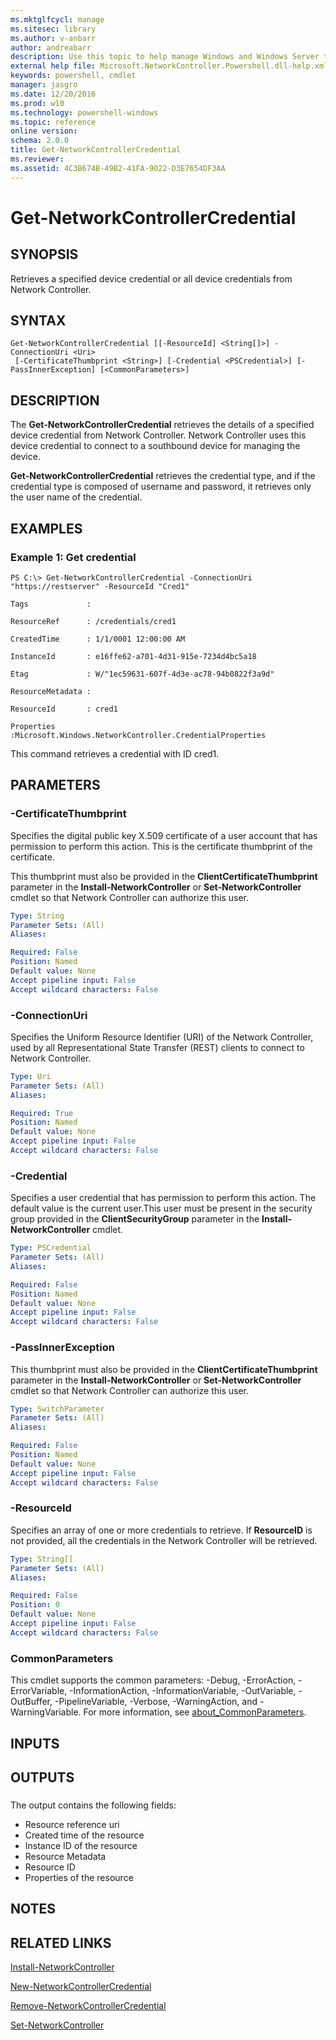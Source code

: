 ```yaml
---
ms.mktglfcycl: manage
ms.sitesec: library
ms.author: v-anbarr
author: andreabarr
description: Use this topic to help manage Windows and Windows Server technologies with Windows PowerShell.
external help file: Microsoft.NetworkController.Powershell.dll-help.xml
keywords: powershell, cmdlet
manager: jasgro
ms.date: 12/20/2016
ms.prod: w10
ms.technology: powershell-windows
ms.topic: reference
online version: 
schema: 2.0.0
title: Get-NetworkControllerCredential
ms.reviewer:
ms.assetid: 4C3B674B-49B2-41FA-9022-D3E7654DF3AA
---
```


# Get-NetworkControllerCredential

## SYNOPSIS
Retrieves a specified device credential or all device credentials from Network Controller.

## SYNTAX

```
Get-NetworkControllerCredential [[-ResourceId] <String[]>] -ConnectionUri <Uri>
 [-CertificateThumbprint <String>] [-Credential <PSCredential>] [-PassInnerException] [<CommonParameters>]
```

## DESCRIPTION
The **Get-NetworkControllerCredential** retrieves the details of a specified device credential from Network Controller.
Network Controller uses this device credential to connect to a southbound device for managing the device.

**Get-NetworkControllerCredential** retrieves the credential type, and if the credential type is composed of username and password, it retrieves only the user name of the credential.

## EXAMPLES

### Example 1: Get credential
```
PS C:\> Get-NetworkControllerCredential -ConnectionUri "https://restserver" -ResourceId "Cred1"

Tags             : 

ResourceRef      : /credentials/cred1

CreatedTime      : 1/1/0001 12:00:00 AM

InstanceId       : e16ffe62-a701-4d31-915e-7234d4bc5a18

Etag             : W/"1ec59631-607f-4d3e-ac78-94b0822f3a9d"

ResourceMetadata : 

ResourceId       : cred1

Properties       :Microsoft.Windows.NetworkController.CredentialProperties
```

This command retrieves a credential with ID cred1.

## PARAMETERS

### -CertificateThumbprint
Specifies the digital public key X.509 certificate of a user account that has permission to perform this action.
This is the certificate thumbprint of the certificate.

This thumbprint must also be provided in the **ClientCertificateThumbprint** parameter in the **Install-NetworkController** or **Set-NetworkController** cmdlet so that Network Controller can authorize this user.

```yaml
Type: String
Parameter Sets: (All)
Aliases: 

Required: False
Position: Named
Default value: None
Accept pipeline input: False
Accept wildcard characters: False
```

### -ConnectionUri
Specifies the Uniform Resource Identifier (URI) of the Network Controller, used by all Representational State Transfer (REST) clients to connect to Network Controller.

```yaml
Type: Uri
Parameter Sets: (All)
Aliases: 

Required: True
Position: Named
Default value: None
Accept pipeline input: False
Accept wildcard characters: False
```

### -Credential
Specifies a user credential that has permission to perform this action.
The default value is the current user.This user must be present in the security group provided in the **ClientSecurityGroup** parameter in the **Install-NetworkController** cmdlet.

```yaml
Type: PSCredential
Parameter Sets: (All)
Aliases: 

Required: False
Position: Named
Default value: None
Accept pipeline input: False
Accept wildcard characters: False
```

### -PassInnerException
This thumbprint must also be provided in the **ClientCertificateThumbprint** parameter in the **Install-NetworkController** or **Set-NetworkController** cmdlet so that Network Controller can authorize this user.

```yaml
Type: SwitchParameter
Parameter Sets: (All)
Aliases: 

Required: False
Position: Named
Default value: None
Accept pipeline input: False
Accept wildcard characters: False
```

### -ResourceId
Specifies an array of one or more credentials to retrieve.
If **ResourceID** is not provided, all the credentials in the Network Controller will be retrieved.

```yaml
Type: String[]
Parameter Sets: (All)
Aliases: 

Required: False
Position: 0
Default value: None
Accept pipeline input: False
Accept wildcard characters: False
```

### CommonParameters
This cmdlet supports the common parameters: -Debug, -ErrorAction, -ErrorVariable, -InformationAction, -InformationVariable, -OutVariable, -OutBuffer, -PipelineVariable, -Verbose, -WarningAction, and -WarningVariable. For more information, see [about_CommonParameters](http://go.microsoft.com/fwlink/?LinkID=113216).

## INPUTS

## OUTPUTS

###  
The output contains the following fields:
- Resource reference uri
- Created time of the resource
- Instance ID of the resource
- Resource Metadata
- Resource ID
- Properties of the resource

## NOTES

## RELATED LINKS

[Install-NetworkController](./Install-NetworkController.md)

[New-NetworkControllerCredential](./New-NetworkControllerCredential.md)

[Remove-NetworkControllerCredential](./Remove-NetworkControllerCredential.md)

[Set-NetworkController](./Set-NetworkController.md)

